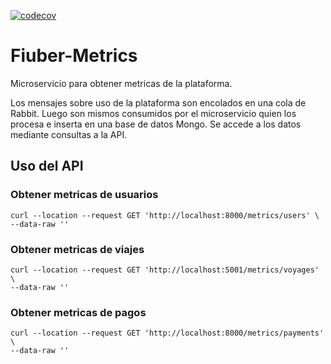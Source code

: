 [![codecov](https://codecov.io/gh/Taller-2-Tyrions/fiuber-metrics/branch/main/graph/badge.svg?token=pqpC5Y9JiG)](https://codecov.io/gh/Taller-2-Tyrions/fiuber-metrics)

# Fiuber-Metrics
Microservicio para obtener metricas de la plataforma.

Los mensajes sobre uso de la plataforma son encolados en una cola de Rabbit. Luego son mismos consumidos por el microservicio quien los procesa e inserta en una base de datos Mongo. Se accede a los datos mediante consultas a la API.

## Uso del API

### Obtener metricas de usuarios
```
curl --location --request GET 'http://localhost:8000/metrics/users' \
--data-raw ''
```

### Obtener metricas de viajes
```
curl --location --request GET 'http://localhost:5001/metrics/voyages' \
--data-raw ''
```
### Obtener metricas de pagos
```
curl --location --request GET 'http://localhost:8000/metrics/payments' \
--data-raw ''
```
